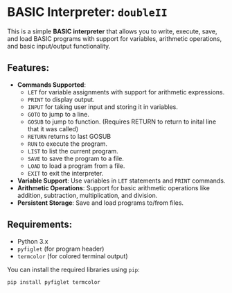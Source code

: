 # BASIC Interpreter: `doubleII`

This is a simple **BASIC interpreter** that allows you to write, execute, save, and load BASIC programs with support for variables, arithmetic operations, and basic input/output functionality.

## Features:
- **Commands Supported**:
  - `LET` for variable assignments with support for arithmetic expressions.
  - `PRINT` to display output.
  - `INPUT` for taking user input and storing it in variables.
  - `GOTO` to jump to a line.
  - `GOSUB` to jump to function. (Requires RETURN to return to inital line that it was called)
  - `RETURN` returns to last GOSUB
  - `RUN` to execute the program.
  - `LIST` to list the current program.
  - `SAVE` to save the program to a file.
  - `LOAD` to load a program from a file.
  - `EXIT` to exit the interpreter.
- **Variable Support**: Use variables in `LET` statements and `PRINT` commands.
- **Arithmetic Operations**: Support for basic arithmetic operations like addition, subtraction, multiplication, and division.
- **Persistent Storage**: Save and load programs to/from files.

## Requirements:
- Python 3.x
- `pyfiglet` (for program header)
- `termcolor` (for colored terminal output)

You can install the required libraries using `pip`:

```bash
pip install pyfiglet termcolor
